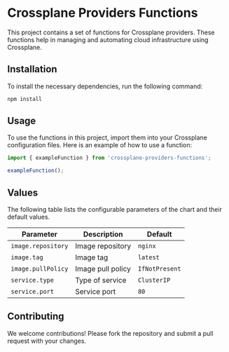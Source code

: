 # Crossplane Providers Functions

This project contains a set of functions for Crossplane providers. These functions help in managing and automating cloud infrastructure using Crossplane.

## Installation

To install the necessary dependencies, run the following command:

```sh
npm install
```

## Usage

To use the functions in this project, import them into your Crossplane configuration files. Here is an example of how to use a function:

```typescript
import { exampleFunction } from 'crossplane-providers-functions';

exampleFunction();
```

## Values

The following table lists the configurable parameters of the chart and their default values.

| Parameter        | Description                           | Default           |
|------------------|---------------------------------------|-------------------|
| `image.repository`| Image repository                      | `nginx`           |
| `image.tag`      | Image tag                              | `latest`          |
| `image.pullPolicy`| Image pull policy                     | `IfNotPresent`    |
| `service.type`   | Type of service                        | `ClusterIP`       |
| `service.port`   | Service port                           | `80`              |

## Contributing

We welcome contributions! Please fork the repository and submit a pull request with your changes.